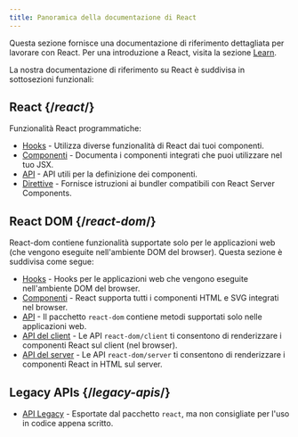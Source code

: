```yaml
---
title: Panoramica della documentazione di React
---
```


<Intro>

Questa sezione fornisce una documentazione di riferimento dettagliata per lavorare con React. Per una introduzione a React, visita la sezione [Learn](/learn).

</Intro>

La nostra documentazione di riferimento su React è suddivisa in sottosezioni funzionali:

## React {/*react*/}

Funzionalità React programmatiche:

* [Hooks](/reference/react/hooks) - Utilizza diverse funzionalità di React dai tuoi componenti.
* [Componenti](/reference/react/components) - Documenta i componenti integrati che puoi utilizzare nel tuo JSX.
* [API](/reference/react/apis) - API utili per la definizione dei componenti.
* [Direttive](/reference/react/directives) - Fornisce istruzioni ai bundler compatibili con React Server Components.

## React DOM {/*react-dom*/}

React-dom contiene funzionalità supportate solo per le applicazioni web (che vengono eseguite nell'ambiente DOM del browser). Questa sezione è suddivisa come segue:

* [Hooks](/reference/react-dom/hooks) - Hooks per le applicazioni web che vengono eseguite nell'ambiente DOM del browser.
* [Componenti](/reference/react-dom/components) - React supporta tutti i componenti HTML e SVG integrati nel browser.
* [API](/reference/react-dom) - Il pacchetto `react-dom` contiene metodi supportati solo nelle applicazioni web.
* [API del client](/reference/react-dom/client) - Le API `react-dom/client` ti consentono di renderizzare i componenti React sul client (nel browser).
* [API del server](/reference/react-dom/server) - Le API `react-dom/server` ti consentono di renderizzare i componenti React in HTML sul server.

## Legacy APIs {/*legacy-apis*/}

* [API Legacy](/reference/react/legacy) - Esportate dal pacchetto `react`, ma non consigliate per l'uso in codice appena scritto.
